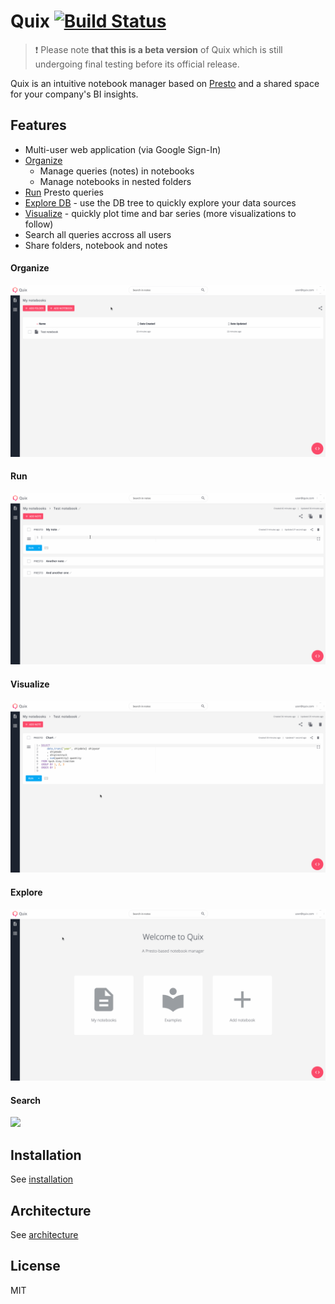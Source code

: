 # Quix [![Build Status](https://travis-ci.com/wix/quix.svg?branch=master)](https://travis-ci.com/wix/quix)

> :exclamation: Please note **that this is a beta version** of Quix which is still undergoing final testing before its official release.


Quix is an intuitive notebook manager based on [Presto](https://github.com/prestosql/presto) and a shared space for your company's BI insights.

## Features
- Multi-user web application (via Google Sign-In)
- [Organize](#Organize)
  - Manage queries (notes) in notebooks
  - Manage notebooks in nested folders
- [Run](#Run) Presto queries 
- [Explore DB](#Explore) - use the DB tree to quickly explore your data sources
- [Visualize](#Visualize) - quickly plot time and bar series (more visualizations to follow)
- Search all queries accross all users
- Share folders, notebook and notes


#### Organize
![](docs/screens/management.gif)

#### Run
![](docs/screens/presto.gif)

#### Visualize
![](docs/screens/chart.gif)

#### Explore
![](docs/screens/db.gif)

#### Search
![](docs/screens/search.gif)


## Installation
See [installation](docs/docs/installation.md)

## Architecture
See [architecture](docs/docs/architecture.md)

## License
MIT
